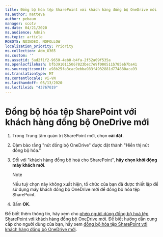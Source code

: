 ```yaml
---
title: Đồng bộ hóa tệp SharePoint với khách hàng đồng bộ OneDrive mới
ms.author: matteva
author: pebaum
manager: scotv
ms.date: 04/21/2020
ms.audience: Admin
ms.topic: article
ROBOTS: NOINDEX, NOFOLLOW
localization_priority: Priority
ms.collection: Adm_O365
ms.custom: ''
ms.assetid: 5ad2f1f2-9650-4eb0-b4fa-2f52a09f535a
ms.openlocfilehash: bfb3910115067823bec7e9f000511b785eb7ba41
ms.sourcegitcommit: a98b25fa3cac9ebba983f4932881d774880aca93
ms.translationtype: MT
ms.contentlocale: vi-VN
ms.lasthandoff: 05/13/2020
ms.locfileid: "43767019"
---
```

# <a name="sync-sharepoint-files-with-the-new-onedrive-sync-client"></a>Đồng bộ hóa tệp SharePoint với khách hàng đồng bộ OneDrive mới

1. Trong Trung tâm quản trị SharePoint mới, chọn **cài đặt**.
    
2. Đảm bảo rằng "nút đồng bộ OneDrive" được đặt thành "Hiển thị nút đồng bộ hóa."
    
3. Đối với "khách hàng đồng bộ hoá cho SharePoint", **hãy chọn khởi động máy khách mới**.
    
    > [!NOTE]
    > Nếu tuỳ chọn này không xuất hiện, tổ chức của bạn đã được thiết lập để sử dụng máy khách đồng bộ OneDrive mới để đồng bộ hóa tệp SharePoint. 
  
4. Bấm **OK**.
    
Để biết thêm thông tin, hãy xem cho [phép người dùng đồng bộ hoá tệp SharePoint với khách hàng đồng bộ OneDrive mới](https://go.microsoft.com/fwlink/?linkid=866433). Để biết hướng dẫn cung cấp cho người dùng của bạn, hãy xem [đồng bộ hóa tệp SharePoint với khách hàng đồng bộ OneDrive mới](https://go.microsoft.com/fwlink/?linkid=866427).
  

